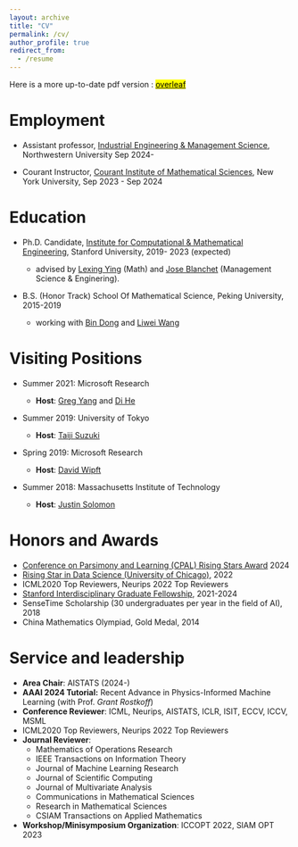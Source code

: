 ```yaml
---
layout: archive
title: "CV"
permalink: /cv/
author_profile: true
redirect_from:
  - /resume
---
```


Here is a more up-to-date pdf version : [<mark>overleaf</mark>](https://www.overleaf.com/read/crybjbqmgxth)


Employment
======


- Assistant professor, [Industrial Engineering & Management Science](https://www.mccormick.northwestern.edu/industrial/), Northwestern University Sep 2024- 

- Courant Instructor, [Courant Institute of Mathematical Sciences](https://cims.nyu.edu/dynamic/), New York University, Sep 2023 - Sep 2024 


Education
======



- Ph.D. Candidate, [Institute for Computational & Mathematical Engineering](https://icme.stanford.edu/), Stanford University, 2019- 2023 (expected)
  -  advised by [Lexing Ying](https://web.stanford.edu/~lexing/) (Math) and [Jose Blanchet](https://scholar.google.com/citations?user=O24CcQQAAAAJ) (Management Science & Enginering).



- B.S. (Honor Track)  School Of Mathematical Science, Peking University, 2015-2019
  - working with [Bin Dong](http://faculty.bicmr.pku.edu.cn/~dongbin/) and [Liwei Wang](http://www.liweiwang-pku.com/) 

Visiting Positions
======
* Summer 2021: Microsoft Research
  * **Host**: [Greg Yang](https://www.microsoft.com/en-us/research/people/gregyang/) and [Di He](https://dihe-pku.github.io/)

* Summer 2019: University of Tokyo
  * **Host**: [Taiji Suzuki](http://ibis.t.u-tokyo.ac.jp/suzuki/)
 
* Spring 2019: Microsoft Research
  * **Host**: [David Wipft](http://www.davidwipf.com/) 

* Summer 2018: Massachusetts Institute of Technology
  * **Host**: [Justin Solomon](https://people.csail.mit.edu/jsolomon/)

Honors and Awards
======
* [Conference on Parsimony and Learning (CPAL) Rising Stars Award](https://cpal.cc/rising_stars/) 2024
* [Rising Star in Data Science (University of Chicago)](https://datascience.uchicago.edu/research/postdoctoral-programs/rising-stars/2022/), 2022
* ICML2020 Top Reviewers,  Neurips 2022 Top Reviewers
* [Stanford Interdisciplinary Graduate Fellowship](https://vpge.stanford.edu/fellowships-funding/sigf), 2021-2024
* SenseTime Scholarship (30 undergraduates per year in the field of AI), 2018
* China Mathematics Olympiad, Gold Medal, 2014


Service and leadership
======
* **Area Chair**: AISTATS (2024-)
* **AAAI 2024 Tutorial:** Recent Advance in Physics-Informed Machine Learning (with Prof. *Grant Rostkoff*)
* **Conference Reviewer**: ICML, Neurips, AISTATS, ICLR, ISIT, ECCV, ICCV, MSML
* ICML2020 Top Reviewers,  Neurips 2022 Top Reviewers
* **Journal Reviewer**:
  * Mathematics of Operations Research
  * IEEE Transactions on Information Theory
  * Journal of Machine Learning Research
  * Journal of Scientific Computing
  * Journal of Multivariate Analysis
  * Communications in Mathematical Sciences
  * Research in Mathematical Sciences
  * CSIAM Transactions on Applied Mathematics
* **Workshop/Minisymposium Organization**: ICCOPT 2022, SIAM OPT 2023

<br> 
<br> 
